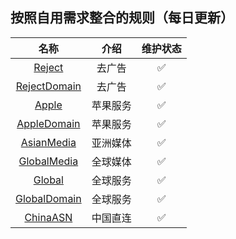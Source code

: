## 按照自用需求整合的规则（每日更新）

| 名称                           | 介绍                                          |   维护状态     |
|:-----------: |:-----------:|:-----------:|
| [Reject](https://raw.githubusercontent.com/Trovoy/Troy-s-ruleset/main/Reject.conf) | 去广告  |  ✅  |
| [RejectDomain](https://raw.githubusercontent.com/Trovoy/Troy-s-ruleset/main/RejectDomain.conf)| 去广告| ✅  |
| [Apple](https://raw.githubusercontent.com/Trovoy/Troy-s-ruleset/main/Apple.conf) |  苹果服务| ✅  |
| [AppleDomain](https://raw.githubusercontent.com/Trovoy/Troy-s-ruleset/main/AppleDomain.conf) | 苹果服务| ✅  |
| [AsianMedia](https://raw.githubusercontent.com/Trovoy/Troy-s-ruleset/main/AsianMedia.conf) | 亚洲媒体| ✅  |
| [GlobalMedia](https://raw.githubusercontent.com/Trovoy/Troy-s-ruleset/main/GlobalMedia.conf) | 全球媒体| ✅  |
| [Global](https://raw.githubusercontent.com/Trovoy/Troy-s-ruleset/main/Global.conf)| 全球服务| ✅  |
| [GlobalDomain](https://raw.githubusercontent.com/Trovoy/Troy-s-ruleset/main/GlobalDomain.conf)| 全球服务| ✅  |
| [ChinaASN](https://raw.githubusercontent.com/Trovoy/Troy-s-ruleset/main/ChinaASN.conf) | 中国直连| ✅  |

